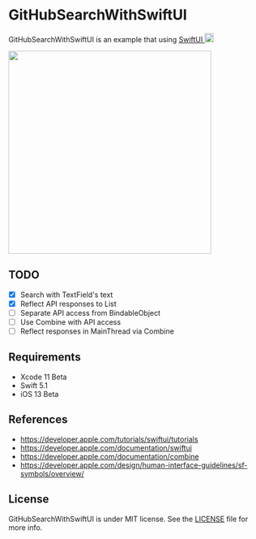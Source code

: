 # GitHubSearchWithSwiftUI

GitHubSearchWithSwiftUI is an example that using [SwiftUI <img width="18px" src="https://developer.apple.com/assets/elements/icons/swiftui/swiftui-96x96.png"/>](https://developer.apple.com/xcode/swiftui/)

<img width="400px" src="https://user-images.githubusercontent.com/2082134/58905672-41539280-8745-11e9-99e3-cb3c3c4991f0.png" />

## TODO

- [x] Search with TextField's text
- [x] Reflect API responses to List
- [ ] Separate API access from BindableObject
- [ ] Use Combine with API access
- [ ] Reflect responses in MainThread via Combine

## Requirements

- Xcode 11 Beta
- Swift 5.1
- iOS 13 Beta

## References

- https://developer.apple.com/tutorials/swiftui/tutorials
- https://developer.apple.com/documentation/swiftui
- https://developer.apple.com/documentation/combine
- https://developer.apple.com/design/human-interface-guidelines/sf-symbols/overview/

## License

GitHubSearchWithSwiftUI is under MIT license. See the [LICENSE](./LICENSE) file for more info.
